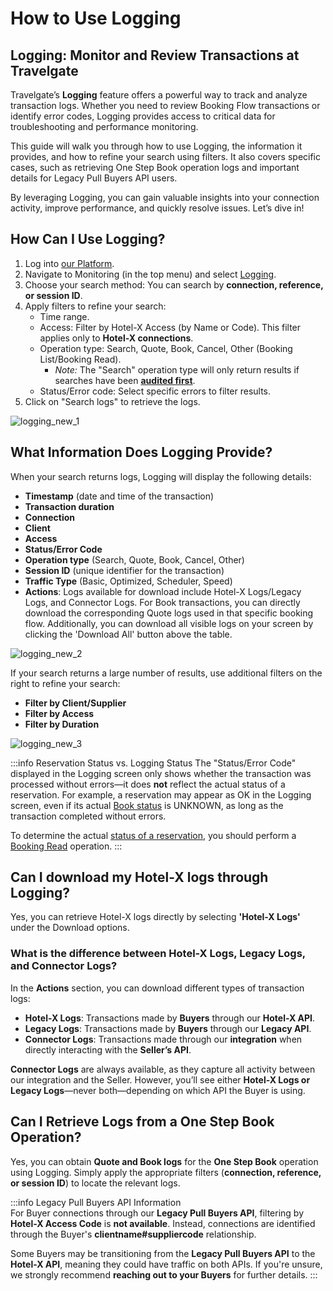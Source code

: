 ﻿---
sidebar_position: 2
---

# How to Use Logging

## Logging: Monitor and Review Transactions at Travelgate

Travelgate’s **Logging** feature offers a powerful way to track and analyze transaction logs. Whether you need to review Booking Flow transactions or identify error codes, Logging provides access to critical data for troubleshooting and performance monitoring.

This guide will walk you through how to use Logging, the information it provides, and how to refine your search using filters. It also covers specific cases, such as retrieving One Step Book operation logs and important details for Legacy Pull Buyers API users.

By leveraging Logging, you can gain valuable insights into your connection activity, improve performance, and quickly resolve issues. Let’s dive in! 

## How Can I Use Logging?

1. Log into [our Platform](https://www.travelgate.com/).
2. Navigate to Monitoring (in the top menu) and select [Logging](https://app.travelgate.com/logging).
3. Choose your search method: You can search by **connection, reference, or session ID**.
4. Apply filters to refine your search:
   - Time range.
   - Access: Filter by Hotel-X Access (by Name or Code). This filter applies only to **Hotel-X connections**.
   - Operation type: Search, Quote, Book, Cancel, Other (Booking List/Booking Read).  
     - *Note:* The "Search" operation type will only return results if searches have been **[audited first](/kb/platform/app-features/monitoring-tools/logging/audit-searches-functionality)**.
   - Status/Error code: Select specific errors to filter results.
5. Click on "Search logs" to retrieve the logs.

![logging_new_1](https://storage.travelgate.com/kbase/logging_new_1.jpg)

## What Information Does Logging Provide?

When your search returns logs, Logging will display the following details:

- **Timestamp** (date and time of the transaction)
- **Transaction duration**
- **Connection**
- **Client**
- **Access**
- **Status/Error Code**
- **Operation type** (Search, Quote, Book, Cancel, Other)
- **Session ID** (unique identifier for the transaction)
- **Traffic Type** (Basic, Optimized, Scheduler, Speed)
- **Actions**: Logs available for download include Hotel-X Logs/Legacy Logs, and Connector Logs. For Book transactions, you can directly download the corresponding Quote logs used in that specific booking flow. Additionally, you can download all visible logs on your screen by clicking the 'Download All' button above the table.

![logging_new_2](https://storage.travelgate.com/kbase/logging_new_2.jpg)

If your search returns a large number of results, use additional filters on the right to refine your search:
- **Filter by Client/Supplier**
- **Filter by Access**
- **Filter by Duration**

![logging_new_3](https://storage.travelgate.com/kbase/logging_new_3.jpg)

:::info Reservation Status vs. Logging Status
The "Status/Error Code" displayed in the Logging screen only shows whether the transaction was processed without errors—it does **not** reflect the actual status of a reservation. For example, a reservation may appear as OK in the Logging screen, even if its actual [Book status](/kb/connectivity-products/for-buyers/hotel-x/booking-flow/book/book-status) is UNKNOWN, as long as the transaction completed without errors.  

To determine the actual [status of a reservation](/kb/connectivity-products/for-buyers/hotel-x/booking-flow/book/book-status), you should perform a [Booking Read](/docs/apis/for-buyers/hotel-x-pull-buyers-api/booking-management/booking-read) operation.
:::

## Can I download my Hotel-X logs through Logging?
Yes, you can retrieve Hotel-X logs directly by selecting **'Hotel-X Logs'** under the Download options.

### What is the difference between Hotel-X Logs, Legacy Logs, and Connector Logs?

In the **Actions** section, you can download different types of transaction logs:

- **Hotel-X Logs**: Transactions made by **Buyers** through our **Hotel-X API**.
- **Legacy Logs**: Transactions made by **Buyers** through our **Legacy API**.
- **Connector Logs**: Transactions made through our **integration** when directly interacting with the **Seller’s API**.  

**Connector Logs** are always available, as they capture all activity between our integration and the Seller. However, you’ll see either **Hotel-X Logs or Legacy Logs**—never both—depending on which API the Buyer is using.

## Can I Retrieve Logs from a One Step Book Operation?

Yes, you can obtain **Quote and Book logs** for the **One Step Book** operation using Logging. Simply apply the appropriate filters (**connection, reference, or session ID**) to locate the relevant logs.

:::info Legacy Pull Buyers API Information  
For Buyer connections through our **Legacy Pull Buyers API**, filtering by **Hotel-X Access Code** is **not available**. Instead, connections are identified through the Buyer's **clientname#suppliercode** relationship.  

Some Buyers may be transitioning from the **Legacy Pull Buyers API** to the **Hotel-X API**, meaning they could have traffic on both APIs. If you're unsure, we strongly recommend **reaching out to your Buyers** for further details.
:::
